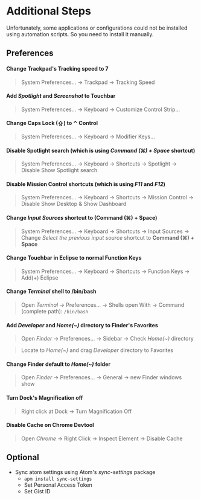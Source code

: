 # Additional Steps
Unfortunately, some applications or configurations could not be installed using automation scripts. So you need to install it manually.

## Preferences
#### Change Trackpad's Tracking speed to 7
> System Preferences... → Trackpad → Tracking Speed

#### Add *Spotlight* and *Screenshot* to Touchbar
> System Preferences... → Keyboard → Customize Control Strip...

#### Change **Caps Lock (⇪)** to **⌃ Control**
> System Preferences... → Keyboard → Modifier Keys...

#### Disable Spotlight search (which is using *Command (⌘) + Space* shortcut)
> System Preferences... → Keyboard → Shortcuts → Spotlight → Disable Show Spotlight search

#### Disable Mission Control shortcuts (which is using *F11* and *F12*)
> System Preferences... → Keyboard → Shortcuts → Mission Control → Disable Show Desktop & Show Dashboard

#### Change *Input Sources* shortcut to (Command (⌘) + Space)
> System Preferences... → Keyboard → Shortcuts → Input Sources → Change *Select the previous input source* shortcut to **Command (⌘) + Space**

#### Change Touchbar in Eclipse to normal Function Keys
> System Preferences... → Keyboard → Shortcuts → Function Keys → Add(+) Eclipse

#### Change *Terminal* shell to /bin/bash
> Open *Terminal* → Preferences... → Shells open With → Command (complete path): `/bin/bash`

#### Add *Developer* and *Home(~)* directory to Finder's Favorites
> Open *Finder* → Preferences... → Sidebar → Check *Home(~)* directory

> Locate to *Home(~)* and drag *Developer* directory to Favorites

#### Change Finder default to *Home(~)* folder
> Open *Finder* → Preferences... → General → new Finder windows show

#### Turn Dock's Magnification **off**
> Right click at Dock → Turn Magnification Off

#### Disable Cache on Chrome Devtool
> Open *Chrome* → Right Click → Inspect Element → Disable Cache

## Optional
- Sync atom settings using Atom's *sync-settings* package
  - `apm install sync-settings`
  - Set Personal Access Token
  - Set Gist ID
